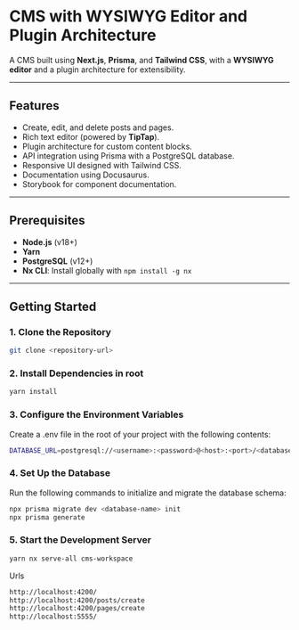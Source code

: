 # CMS with WYSIWYG Editor and Plugin Architecture

A CMS built using **Next.js**, **Prisma**, and **Tailwind CSS**, with a **WYSIWYG editor** and a plugin architecture for extensibility.

---

## Features

- Create, edit, and delete posts and pages.
- Rich text editor (powered by **TipTap**).
- Plugin architecture for custom content blocks.
- API integration using Prisma with a PostgreSQL database.
- Responsive UI designed with Tailwind CSS.
- Documentation using Docusaurus.
- Storybook for component documentation.

---

## Prerequisites

- **Node.js** (v18+)
- **Yarn**
- **PostgreSQL** (v12+)
- **Nx CLI**: Install globally with `npm install -g nx`

---

## Getting Started

### 1. Clone the Repository
```bash
git clone <repository-url>
```

### 2. Install Dependencies in root
```bash
yarn install
```

### 3. Configure the Environment Variables
Create a .env file in the root of your project with the following contents:
```bash
DATABASE_URL=postgresql://<username>:<password>@<host>:<port>/<database>
```



### 4. Set Up the Database
Run the following commands to initialize and migrate the database schema:
```bash
npx prisma migrate dev <database-name> init
npx prisma generate
```

###  5. Start the Development Server
```bash
yarn nx serve-all cms-workspace
```
Urls
```bash
http://localhost:4200/
http://localhost:4200/posts/create
http://localhost:4200/pages/create
http://localhost:5555/
```